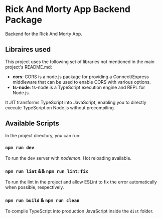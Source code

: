 # Rick And Morty App Backend Package

Backend for the Rick And Morty App.

## Libraires used

This project uses the following set of libraries not mentioned in the main project's README.md:

- **cors**: CORS is a node.js package for providing a Connect/Express middleware that can be used to enable CORS with various options.
- **ts-node**: ts-node is a TypeScript execution engine and REPL for Node.js.

It JIT transforms TypeScript into JavaScript, enabling you to directly execute TypeScript on Node.js without precompiling. 

## Available Scripts

In the project directory, you can run:

### `npm run dev`

To run the dev server with *nodemon*. Hot reloading available.

### `npm run lint` && `npm run lint:fix`

To run the lint in the project and allow ESLint to fix the error automatically when possible, respectively.

### `npm run build` & `npm run clean`

To compile TypeScript into production JavaScript inside the `dist` folder.
